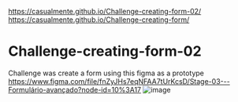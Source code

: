 https://casualmente.github.io/Challenge-creating-form-02/ <br>
https://casualmente.github.io/Challenge-creating-form/
# Challenge-creating-form-02
Challenge was create a form using this figma as a prototype <br>
https://www.figma.com/file/fnZyJHs7eqNFAA7tUrKcsD/Stage-03---Formulário-avançado?node-id=10%3A17
![image](https://user-images.githubusercontent.com/112674398/194467327-4dd1e4d7-6c4d-40be-8b5b-54ea58014465.png)

